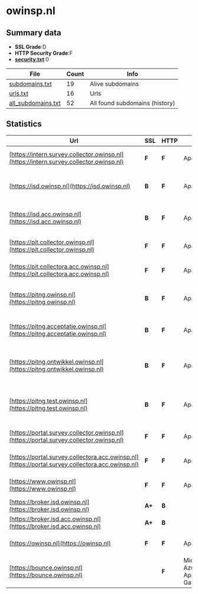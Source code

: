 

# owinsp.nl
## Summary data


 - **SSL Grade**:D
 - **HTTP Security Grade**:F
 - **[security.txt](https://www.digitaleoverheid.nl/nieuws/standaard-security-txt-nu-verplicht-voor-overheid/)**:0


| File       | Count | Info |
|------------|-------|------|
|[subdomains.txt](/data/owinsp.nl/subdomains.txt)|19|Alive subdomains|
|[urls.txt](/data/owinsp.nl/urls.txt)|16|Urls|
|[all_subdomains.txt](/data/owinsp.nl/all_subdomains.txt)|52|All found subdomains (history)|


## Statistics


| Url | SSL | HTTP | Server | Cookie | HSTS | CORS | CTO | CSP | XFO | XXP | RP |FP| Tech |Title |
|--------|-------|-------|------|------|------|------|------|------|------|------|------|------|------|------|
|[https://intern.survey.collector.owinsp.nl](https://intern.survey.collector.owinsp.nl)| **F**| **F**|Apache| | | | | | | | :white_check_mark: | |Apache HTTP Server|503 Service Unav...|
|[https://isd.owinsp.nl](https://isd.owinsp.nl)| **B**| **F**|Apache| | | | | | | | :white_check_mark: | |Apache HTTP Server HSTS Java||
|[https://isd.acc.owinsp.nl](https://isd.acc.owinsp.nl)| **B**| **F**|Apache| | | | | | | | :white_check_mark: | |Apache HTTP Server HSTS|301 Moved Perman...|
|[https://pit.collector.owinsp.nl](https://pit.collector.owinsp.nl)| **F**| **F**|Apache| | | | | | | | :white_check_mark: | |Apache HTTP Server|503 Service Unav...|
|[https://pit.collectora.acc.owinsp.nl](https://pit.collectora.acc.owinsp.nl)| **F**| **F**|Apache| | | | | | | | :white_check_mark: | |Apache HTTP Server|503 Service Unav...|
|[https://pitng.owinsp.nl](https://pitng.owinsp.nl)| **B**| **F**|Apache| | | | | | | | :white_check_mark: | |Apache HTTP Server HSTS|Toezichtresultat...|
|[https://pitng.acceptatie.owinsp.nl](https://pitng.acceptatie.owinsp.nl)| **B**| **F**|Apache| | | | | | | | :white_check_mark: | |Apache HTTP Server HSTS||
|[https://pitng.ontwikkel.owinsp.nl](https://pitng.ontwikkel.owinsp.nl)| **B**| **F**|Apache| | | | | | | | :white_check_mark: | |Apache HTTP Server Bloomreach HSTS|ONTWIKKEL Onderh...|
|[https://pitng.test.owinsp.nl](https://pitng.test.owinsp.nl)| **B**| **F**|Apache| | | | | | | | :white_check_mark: | |Apache HTTP Server Bloomreach HSTS|TEST Onderhoud -...|
|[https://portal.survey.collector.owinsp.nl](https://portal.survey.collector.owinsp.nl)| **F**| **F**|Apache| | | | | | | | :white_check_mark: | |Apache HTTP Server|503 Service Unav...|
|[https://portal.survey.collectora.acc.owinsp.nl](https://portal.survey.collectora.acc.owinsp.nl)| **F**| **F**|Apache| | | | | | | | :white_check_mark: | |Apache HTTP Server|503 Service Unav...|
|[https://www.owinsp.nl](https://www.owinsp.nl)| **F**| **F**|Apache/2| | | | | | | | :white_check_mark: | |Apache HTTP Server:2|301 Moved Perman...|
|[https://broker.isd.owinsp.nl](https://broker.isd.owinsp.nl)| **A+**| **B**|| |:white_check_mark: | | | | | | :white_check_mark: | |HSTS||
|[https://broker.isd.acc.owinsp.nl](https://broker.isd.acc.owinsp.nl)| **A+**| **B**|| |:white_check_mark: | | | | | | :white_check_mark: | |HSTS||
|[https://owinsp.nl](https://owinsp.nl)| **F**| **F**|Apache/2| | | | | | | | :white_check_mark: | |Apache HTTP Server:2|301 Moved Perman...|
|[https://bounce.owinsp.nl](https://bounce.owinsp.nl)| | **F**|Microsoft-Azure-Application-Gateway/v2| | | | | | | | :white_check_mark: | ||404 Not Found|

